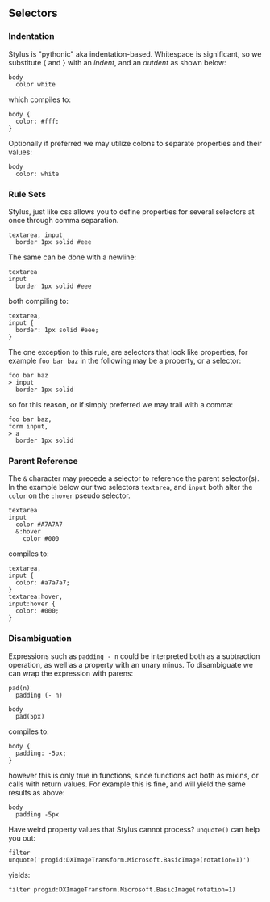 
## Selectors

### Indentation

Stylus is "pythonic" aka indentation-based. Whitespace is significant, so we substitute { and } with an _indent_, and an _outdent_ as shown below:

    body
      color white

which compiles to:

    body {
      color: #fff;
    }

Optionally if preferred we may utilize colons to separate properties and their values:

    body
      color: white

### Rule Sets

Stylus, just like css allows you to define properties for several selectors at once through comma separation.

    textarea, input
      border 1px solid #eee

The same can be done with a newline:

    textarea
    input
      border 1px solid #eee

both compiling to:

    textarea,
    input {
      border: 1px solid #eee;
    }

The one exception to this rule, are selectors that look like properties, for example `foo bar baz` in the following may be a property, or a selector:

    foo bar baz
    > input
      border 1px solid

so for this reason, or if simply preferred we may trail with a comma:

    foo bar baz,
    form input,
    > a
      border 1px solid

### Parent Reference

The `&` character may precede a selector to reference the parent selector(s). In the example below our two selectors `textarea`, and `input` both alter the `color` on the `:hover` pseudo selector. 

    textarea
    input
      color #A7A7A7
      &:hover
        color #000

compiles to:

    textarea,
    input {
      color: #a7a7a7;
    }
    textarea:hover,
    input:hover {
      color: #000;
    }

### Disambiguation

Expressions such as `padding - n` could be interpreted both as a subtraction operation, as well as a property with an unary minus. To disambiguate we can wrap the expression with parens:

    pad(n)
      padding (- n)

    body
      pad(5px)

compiles to:

    body {
      padding: -5px;
    }

however this is only true in functions, since functions act both as mixins, or calls with return values. For example this is fine, and will yield the same results as above:

    body
      padding -5px

Have weird property values that Stylus cannot process? `unquote()` can help you out:

    filter unquote('progid:DXImageTransform.Microsoft.BasicImage(rotation=1)')

yields:

    filter progid:DXImageTransform.Microsoft.BasicImage(rotation=1)
    